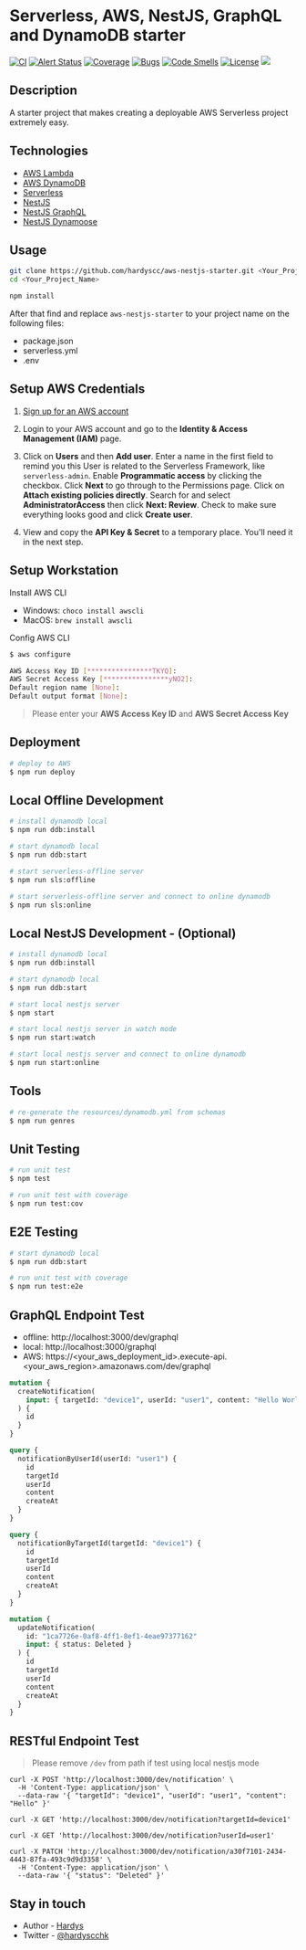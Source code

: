 # Serverless, AWS, NestJS, GraphQL and DynamoDB starter

<p>
<a href="https://github.com/hardyscc/aws-nestjs-starter/actions"><img src="https://github.com/hardyscc/aws-nestjs-starter/workflows/Node.js%20CI/badge.svg" alt="CI"></a>
<a href="https://sonarcloud.io/dashboard?id=hardyscc_aws-nestjs-starter"><img src="https://sonarcloud.io/api/project_badges/measure?project=hardyscc_aws-nestjs-starter&metric=alert_status" alt="Alert Status"></a>
<a href="https://sonarcloud.io/component_measures?id=hardyscc_aws-nestjs-starter&metric=coverage&view=list"><img src="https://sonarcloud.io/api/project_badges/measure?project=hardyscc_aws-nestjs-starter&metric=coverage" alt="Coverage"></a>
<a href="https://sonarcloud.io/project/issues?id=hardyscc_aws-nestjs-starter&resolved=false"><img src="https://sonarcloud.io/api/project_badges/measure?project=hardyscc_aws-nestjs-starter&metric=bugs" alt="Bugs"></a>
<a href="https://sonarcloud.io/project/issues?id=hardyscc_aws-nestjs-starter&resolved=false"><img src="https://sonarcloud.io/api/project_badges/measure?project=hardyscc_aws-nestjs-starter&metric=code_smells" alt="Code Smells"></a>
<a href="https://github.com/hardyscc/aws-nestjs-starter/blob/master/LICENSE"><img src="https://img.shields.io/github/license/hardyscc/aws-nestjs-starter" alt="License"></a>
<a href="https://twitter.com/hardyscchk"><img src="https://img.shields.io/twitter/follow/hardyscchk.svg?style=social&label=Follow"></a>
</p>

## Description

A starter project that makes creating a deployable AWS Serverless project extremely easy.

## Technologies

- [AWS Lambda](https://aws.amazon.com/lambda)
- [AWS DynamoDB](https://aws.amazon.com/dynamodb)
- [Serverless](https://serverless.com/framework/docs/providers/aws/)
- [NestJS](https://docs.nestjs.com/)
- [NestJS GraphQL](https://docs.nestjs.com/graphql/quick-start)
- [NestJS Dynamoose](https://github.com/hardyscc/nestjs-dynamoose)

## Usage

```bash
git clone https://github.com/hardyscc/aws-nestjs-starter.git <Your_Project_Name>
cd <Your_Project_Name>

npm install
```

After that find and replace `aws-nestjs-starter` to your project name on the following files:

- package.json
- serverless.yml
- .env

## Setup AWS Credentials

1. [Sign up for an AWS account](https://serverless.com/framework/docs/providers/aws/guide/credentials#sign-up-for-an-aws-account)

2. Login to your AWS account and go to the **Identity & Access Management (IAM)** page.

3. Click on **Users** and then **Add user**. Enter a name in the first field to remind you this User is related to the Serverless Framework, like `serverless-admin`. Enable **Programmatic access** by clicking the checkbox. Click **Next** to go through to the Permissions page. Click on **Attach existing policies directly**. Search for and select **AdministratorAccess** then click **Next: Review**. Check to make sure everything looks good and click **Create user**.

4. View and copy the **API Key & Secret** to a temporary place. You'll need it in the next step.

## Setup Workstation

Install AWS CLI

- Windows: `choco install awscli`
- MacOS: `brew install awscli`

Config AWS CLI

```bash
$ aws configure

AWS Access Key ID [****************TKYQ]:
AWS Secret Access Key [****************yNO2]:
Default region name [None]:
Default output format [None]:
```

> Please enter your **AWS Access Key ID** and **AWS Secret Access Key**

## Deployment

```bash
# deploy to AWS
$ npm run deploy
```

## Local Offline Development

```bash
# install dynamodb local
$ npm run ddb:install

# start dynamodb local
$ npm run ddb:start

# start serverless-offline server
$ npm run sls:offline

# start serverless-offline server and connect to online dynamodb
$ npm run sls:online
```

## Local NestJS Development - (Optional)

```bash
# install dynamodb local
$ npm run ddb:install

# start dynamodb local
$ npm run ddb:start

# start local nestjs server
$ npm start

# start local nestjs server in watch mode
$ npm run start:watch

# start local nestjs server and connect to online dynamodb
$ npm run start:online
```

## Tools

```bash
# re-generate the resources/dynamodb.yml from schemas
$ npm run genres
```

## Unit Testing

```bash
# run unit test
$ npm test

# run unit test with coverage
$ npm run test:cov
```

## E2E Testing

```bash
# start dynamodb local
$ npm run ddb:start

# run unit test with coverage
$ npm run test:e2e
```

## GraphQL Endpoint Test

- offline: http://localhost:3000/dev/graphql
- local: http://localhost:3000/graphql
- AWS: https://<your_aws_deployment_id>.execute-api.<your_aws_region>.amazonaws.com/dev/graphql

```graphql
mutation {
  createNotification(
    input: { targetId: "device1", userId: "user1", content: "Hello World" }
  ) {
    id
  }
}
```

```graphql
query {
  notificationByUserId(userId: "user1") {
    id
    targetId
    userId
    content
    createAt
  }
}
```

```graphql
query {
  notificationByTargetId(targetId: "device1") {
    id
    targetId
    userId
    content
    createAt
  }
}
```

```graphql
mutation {
  updateNotification(
    id: "1ca7726e-0af8-4ff1-8ef1-4eae97377162"
    input: { status: Deleted }
  ) {
    id
    targetId
    userId
    content
    createAt
  }
}
```

## RESTful Endpoint Test

> Please remove `/dev` from path if test using local nestjs mode

```
curl -X POST 'http://localhost:3000/dev/notification' \
  -H 'Content-Type: application/json' \
  --data-raw '{ "targetId": "device1", "userId": "user1", "content": "Hello" }'
```

```
curl -X GET 'http://localhost:3000/dev/notification?targetId=device1'
```

```
curl -X GET 'http://localhost:3000/dev/notification?userId=user1'
```

```
curl -X PATCH 'http://localhost:3000/dev/notification/a30f7101-2434-4443-87fa-493c9d9d3358' \
  -H 'Content-Type: application/json' \
  --data-raw '{ "status": "Deleted" }'
```

## Stay in touch

- Author - [Hardys](mailto:hardyscc@gmail.com)
- Twitter - [@hardyscchk](https://twitter.com/hardyscchk)
